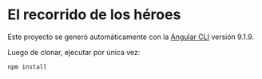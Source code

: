 # El recorrido de los héroes

Este proyecto se generó automáticamente con la [Angular CLI](https://github.com/angular/angular-cli) versión 9.1.9.

Luego de clonar, ejecutar por única vez:
```
npm install
```